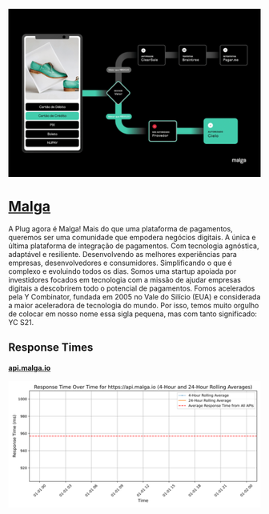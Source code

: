 [![Visit Malga](imagePreview.png)](https://malga.io)

# [Malga](https://malga.io)

A Plug agora é Malga!
Mais do que uma plataforma de pagamentos, queremos ser uma comunidade que empodera negócios digitais. A única e última plataforma de integração de pagamentos.
Com tecnologia agnóstica, adaptável e resiliente. Desenvolvendo as melhores experiências para empresas, desenvolvedores e consumidores. Simplificando o que é complexo e evoluindo todos os dias.
Somos uma startup apoiada por investidores focados em tecnologia com a missão de ajudar empresas digitais a descobrirem todo o potencial de pagamentos. Fomos acelerados pela Y Combinator, fundada em 2005 no Vale do Silício (EUA) e considerada a maior aceleradora de tecnologia do mundo. Por isso, temos muito orgulho de colocar em nosso nome essa sigla pequena, mas com tanto significado: YC S21.

## Response Times

#### [api.malga.io](https://api.malga.io)

![api.malga.io](response-time-charts/6170692e6d616c67612e696f.svg)
